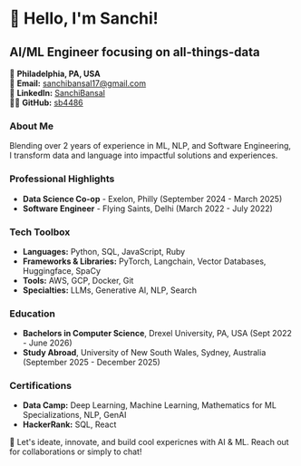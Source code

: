 # 👋 Hello, I'm Sanchi!

## AI/ML Engineer focusing on all-things-data

📍 **Philadelphia, PA, USA**  
📧 **Email:** [sanchibansal17@gmail.com](mailto:sanchibansal17@gmail.com)  
🔗 **LinkedIn:** [SanchiBansal](https://linkedin.com/in/sanchibansal26)  
👨‍💻 **GitHub:** [sb4486](https://github.com/sb4486)


### About Me 
Blending over 2 years of experience in ML, NLP, and Software Engineering, I transform data and language into impactful solutions and experiences.


### Professional Highlights 
- **Data Science Co-op** - Exelon, Philly (September 2024 - March 2025)
- **Software Engineer** - Flying Saints, Delhi (March 2022 - July 2022)


### Tech Toolbox 
- **Languages:** Python, SQL, JavaScript, Ruby
- **Frameworks & Libraries:** PyTorch, Langchain, Vector Databases, Huggingface, SpaCy
- **Tools:** AWS, GCP, Docker, Git
- **Specialties:** LLMs, Generative AI, NLP, Search

### Education 
- **Bachelors in Computer Science**, Drexel University, PA, USA (Sept 2022 - June 2026)
- **Study Abroad**, University of New South Wales, Sydney, Australia (September 2025 - December 2025)

### Certifications 
- **Data Camp:** Deep Learning, Machine Learning, Mathematics for ML Specializations, NLP, GenAI
- **HackerRank:** SQL, React

🔗 Let's ideate, innovate, and build cool expericnes with AI & ML. Reach out for collaborations or simply to chat!

